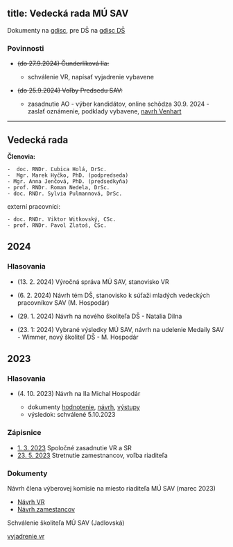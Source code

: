 title: Vedecká rada MÚ SAV
---

Dokumenty na  [gdisc](https://drive.google.com/drive/folders/1rRYqOioCWSx3km9gGfFyuVdH7nQWn8Ba?usp=drive_link),
 pre DŠ na [gdisc DŠ](https://drive.google.com/drive/folders/1ySfbCzjdcpMk7_4W8MOaR8w9aNUV0DKS?usp=drive_link)


### Povinnosti

* <del>(do 27.9.2024) Čunderlíková IIa: 
    - schválenie VR, napísať vyjadrenie  </del> vybavene      

* <del>(do 25.9.2024) Voľby Predsedu SAV: 
    - zasadnutie AO - výber kandidátov, online schôdza 30.9. 2024 - zaslať oznámenie, podklady </del> vybavene, [navrh Venhart](https://docs.google.com/document/d/1l_GhLtDEFyhCHHWUlw2L7D5IRKYlQk1J/edit?usp=sharing&ouid=100760893452134072016&rtpof=true&sd=true)
    






----

## Vedecká rada

**Členovia:** 

    -  doc. RNDr. Ľubica Holá, DrSc.
    -  Mgr. Marek Hyčko, PhD. (podpredseda)
    - Mgr. Anna Jenčová, PhD. (predsedkyňa)
    - prof. RNDr. Roman Nedela, DrSc.
    - doc. RNDr. Sylvia Pulmannová, DrSc.

externí pracovníci:

    - doc. RNDr. Viktor Witkovský, CSc.
    - prof. RNDr. Pavol Zlatoš, CSc.


## 2024

### Hlasovania   

* (13. 2. 2024) Výročná správa MÚ SAV, stanovisko VR    


* (6. 2. 2024) Návrh tém DŠ, stanovisko k súťaži mladých vedeckých pracovníkov SAV (M. Hospodár)


* (29. 1. 2024) Návrh na nového školiteľa DŠ - Natalia Dilna  


* (23. 1: 2024) Vybrané výsledky MÚ SAV, návrh na udelenie Medaily SAV - Wimmer, nový školiteľ DŠ - M. Hospodár






## 2023

### Hlasovania     


* (4. 10. 2023) Návrh na IIa Michal Hospodár    

    - dokumenty [hodnotenie](vr/hospodar_hodnotenie.doc), [návrh](vr/hospodar_navrh.docx), [výstupy](vr/hospodar_vystupy.docx)  
    - výsledok: schválené 5.10.2023 




### Zápisnice

* [1. 3. 2023](vr/zapisnica_010323.pdf) Spoločné zasadnutie VR a SR     
* [23. 5. 2023](vr/zapisnica_230523.pdf) Stretnutie zamestnancov, voľba riaditeľa    





### Dokumenty

Návrh člena výberovej komisie na miesto riaditeľa MÚ SAV (marec 2023)


* [Návrh VR](vr/navrh_vr.pdf) 
* [Návrh zamestancov](vr/navrh_zam.pdf)


Schválenie školiteľa MÚ SAV (Jadlovská)

[vyjadrenie vr](vr/jadlovska_skol.pdf)





